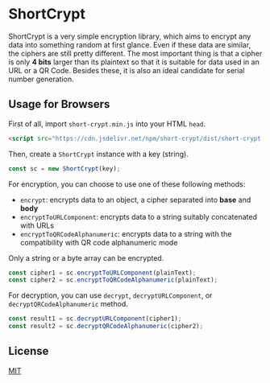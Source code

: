 ShortCrypt
====================

ShortCrypt is a very simple encryption library, which aims to encrypt any data into something random at first glance. Even if these data are similar, the ciphers are still pretty different. The most important thing is that a cipher is only **4 bits** larger than its plaintext so that it is suitable for data used in an URL or a QR Code. Besides these, it is also an ideal candidate for serial number generation.

## Usage for Browsers

First of all, import `short-crypt.min.js` into your HTML `head`.

```html
<script src="https://cdn.jsdelivr.net/npm/short-crypt/dist/short-crypt.min.js"></script>
```

Then, create a `ShortCrypt` instance with a key (string).

```javascript
const sc = new ShortCrypt(key);
```

For encryption, you can choose to use one of these following methods:

* `encrypt`: encrypts data to an object, a cipher separated into **base** and **body**
* `encryptToURLComponent`: encrypts data to a string suitably concatenated with URLs
* `encryptToQRCodeAlphanumeric`: encrypts data to a string with the compatibility with QR code alphanumeric mode

Only a string or a byte array can be encrypted.

```javascript
const cipher1 = sc.encryptToURLComponent(plainText);
const cipher2 = sc.encryptToQRCodeAlphanumeric(plainText);
```

For decryption, you can use `decrypt`, `decryptURLComponent`, or `decryptQRCodeAlphanumeric` method.

```javascript
const result1 = sc.decryptURLComponent(cipher1);
const result2 = sc.decryptQRCodeAlphanumeric(cipher2);
```

## License

[MIT](LICENSE)